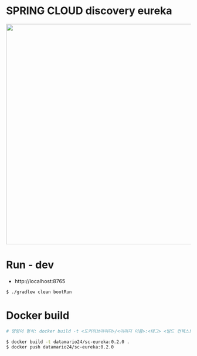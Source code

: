 # SPRING CLOUD discovery eureka

<img width="600" src="https://github.com/user-attachments/assets/d9d8cb64-f45a-48e7-a144-83de0f730ff6" />

# Run - dev
- http://localhost:8765
```bash
$ ./gradlew clean bootRun
```

# Docker build
```bash
# 명령어 형식: docker build -t <도커허브아이디>/<이미지 이름>:<태그> <빌드 컨텍스트 경로>

$ docker build -t datamario24/sc-eureka:0.2.0 .
$ docker push datamario24/sc-eureka:0.2.0
```
